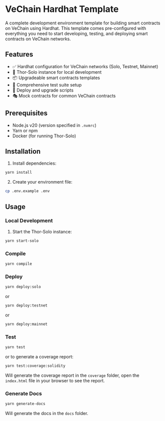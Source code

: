 # VeChain Hardhat Template

A complete development environment template for building smart contracts on VeChain using Hardhat. This template comes pre-configured with everything you need to start developing, testing, and deploying smart contracts on VeChain networks.

## Features

- ✅ Hardhat configuration for VeChain networks (Solo, Testnet, Mainnet)
- 🐳 Thor-Solo instance for local development
- 📦 Upgradeable smart contracts templates
- 🧪 Comprehensive test suite setup
- 🔧 Deploy and upgrade scripts
- 🎭 Mock contracts for common VeChain contracts

## Prerequisites

- Node.js v20 (version specified in `.nvmrc`)
- Yarn or npm
- Docker (for running Thor-Solo)

## Installation

1. Install dependencies:

```bash
yarn install
```

2.  Create your environment file:

```bash
cp .env.example .env
```

## Usage

### Local Development

1. Start the Thor-Solo instance:

```bash
yarn start-solo
```

### Compile

```bash
yarn compile
```

### Deploy

```bash
yarn deploy:solo
```

or

```bash
yarn deploy:testnet
```

or

```bash
yarn deploy:mainnet
```

### Test

```bash
yarn test
```

or to generate a coverage report:

```bash
yarn test:coverage:solidity
```

Will generate the coverage report in the `coverage` folder, open the `index.html` file in your browser to see the report.

### Generate Docs

```bash
yarn generate-docs
```

Will generate the docs in the `docs` folder.
